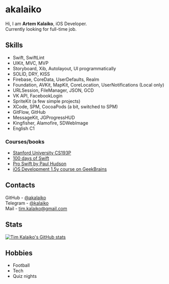 # akalaiko
Hi, I am **Artem Kalaiko**, iOS Developer.\
Currently looking for full-time job.

## Skills
- Swift, SwiftLint
- UIKit, MVC, MVP
- Storyboard, Xib, Autolayout, UI programmatically
- SOLID, DRY, KISS
- Firebase, CoreData, UserDefaults, Realm
- Foundation, AVKit, MapKit, CoreLocation, UserNotifications (Local only)
- URLSession, FileManager, JSON, GCD
- VK API, FacebookLogin
- SpriteKit (a few simple projects)
- XCode, SPM, CocoaPods (a bit, switched to SPM)
- GitFlow, GitHub
- MessageKit, JGProgressHUD
- Kingfisher, Alamofire, SDWebImage
- English C1

### Courses/books
- [Stanford University CS193P](https://cs193p.sites.stanford.edu)
- [100 days of Swift](https://www.hackingwithswift.com/100)
- [Pro Swift by Paul Hudson](https://www.hackingwithswift.com/store/pro-swift)
- [iOS Development 1.5y course on GeekBrains](https://gb.ru/geek_university/developer/programmer/ios)

## Contacts
GitHub - [@akalaiko](https://github.com/akalaiko/)\
Telegram - [@kalaiko](https://kalaiko.t.me/)\
Mail - [tim.kalaiko@gmail.com](mailto:\tim.kalaiko@gmail.com)

## Stats
[![Tim Kalaiko's GitHub stats](https://github-readme-stats-sigma-five.vercel.app/api?username=akalaiko&show_icons=true&theme=dark)](https://github.com/anuraghazra/github-readme-stats)

## Hobbies
- Football
- Tech
- Quiz nights

